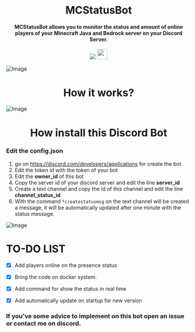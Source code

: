 <h1 align="center">MCStatusBot</h1>
<h4 align="center">MCStatusBot allows you to monitor the status and amount of online players of your Minecraft Java and Bedrock server on your Discord Server.</h3>

<p align="center">
    <a href="https://discord.superkali.me" alt="Discord">
        <img src="https://img.shields.io/discord/789598666796695602?label=Discord&logo=Discord&logoColor=white&style=for-the-badge" /></a>
    <a href="https://www.python.org" alt="Python 3.9" >
        <img src="http://ForTheBadge.com/images/badges/made-with-python.svg" / height="28"></a>
</p>


![Image](https://cdn.superkali.me/118279684777895/botstats.png)

<h1 align="center">How it works?</h1>

![Image](https://cdn.superkali.me/118279684777895/botstats.gif)

<h1 align="center">How install this Discord Bot</h1>

### Edit the config.json
1. go on https://discord.com/developers/applications for create the bot
2. Edit the token id with the token of your bot
3. Edit the **owner_id** of this bot
4. Copy the server id of your discord server and edit the line **server_id**
5. Create a text channel and copy the id of this channel and edit the line **channel_status_id**
6. With the command ```*createstatusmsg``` on the text channel will be created a message, it will be automatically updated after one minute with the status message.

![Image](https://cdn.superkali.me/118279684777895/new-config-v1.0.png)


# TO-DO LIST
- [x] Add players online on the presence status
- [x] Bring the code on docker system.
- [x] Add command for show the status in real time
- [x] Add automatically update on startup for new version



### If you've some advice to implement on this bot open an issue or contact me on discord.
